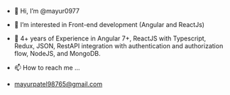 - 👋 Hi, I’m @mayur0977
- 👀 I’m interested in Front-end development (Angular and ReactJs)
- 🌱 4+ years of Experience in Angular 7+, ReactJS with Typescript, Redux, JSON, RestAPI integration with authentication and authorization flow, NodeJS, and MongoDB.
  
- 📫 How to reach me ...
- mayurpatel98765@gmail.com

<!---
mayur0977/mayur0977 is a ✨ special ✨ repository because its `README.md` (this file) appears on your GitHub profile.
You can click the Preview link to take a look at your changes.
--->
